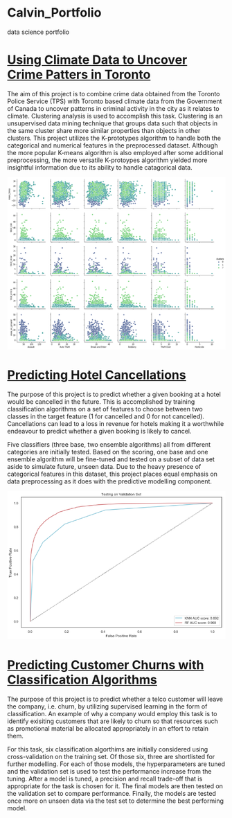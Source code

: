 # Calvin_Portfolio
data science portfolio

# [Using Climate Data to Uncover Crime Patters in Toronto](https://github.com/calvinchoi21/toronto-crime-clustering/blob/master/Toronto_Crime.ipynb)

The aim of this project is to combine crime data obtained from the Toronto Police Service (TPS) with Toronto based climate data from the Government of Canada to uncover patterns in criminal activity in the city as it relates to climate. Clustering analysis is used to accomplish this task. Clustering is an unsupervised data mining technique that groups data such that objects in the same cluster share more similar properties than objects in other clusters. This project utilizes the K-prototypes algorithm to handle both the categorical and numerical features in the preprocessed dataset. Although the more popular K-means algorithm is also employed after some additional preprocessing, the more versatile K-protoypes algorithm yielded more insightful information due to its ability to handle catagorical data.

![](/images/download.png)

# [Predicting Hotel Cancellations](https://github.com/calvinchoi21/predicting-booking-cancellations)

The purpose of this project is to predict whether a given booking at a hotel would be cancelled in the future. This is accomplished by training classification algorithms on a set of features to choose between two classes in the target feature (1 for cancelled and 0 for not cancelled). Cancellations can lead to a loss in revenue for hotels making it a worthwhile endeavour to predict whether a given booking is likely to cancel. 

Five classifiers (three base, two ensemble algorithms) all from different categories are initially tested. Based on the scoring, one base and one ensemble algorithm will be fine-tuned and tested on a subset of data set aside to simulate future, unseen data. Due to the heavy presence of categorical features in this dataset, this project places equal emphasis on data preprocessing as it does with the predictive modelling component.

![](/images/predicting_cancellations.png)

# [Predicting Customer Churns with Classification Algorithms](https://github.com/calvinchoi21/predicting-customer-churn/blob/master/Classification_Customer_Churn.ipynb)

The purpose of this project is to predict whether a telco customer will leave the company, i.e. churn, by utilizing supervised learning in the form of classification. An example of why a company would employ this task is to identify exisiting customers that are likely to churn so that resources such as promotional material be allocated appropriately in an effort to retain them.

For this task, six classification algorthims are initially considered using cross-validation on the training set. Of those six, three are shortlisted for further modelling. For each of those models, the hyperparameters are tuned and the validation set is used to test the performance increase from the tuning. After a model is tuned, a precision and recall trade-off that is appropriate for the task is chosen for it. The final models are then tested on the validation set to compare performance. Finally, the models are tested once more on unseen data via the test set to determine the best performing model.
